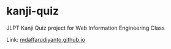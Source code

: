 # kanji-quiz
JLPT Kanji Quiz project for Web Information Engineering Class

Link: [mdaffarudiyanto.github.io](https://mdaffarudiyanto.github.io/kanji-quiz)
